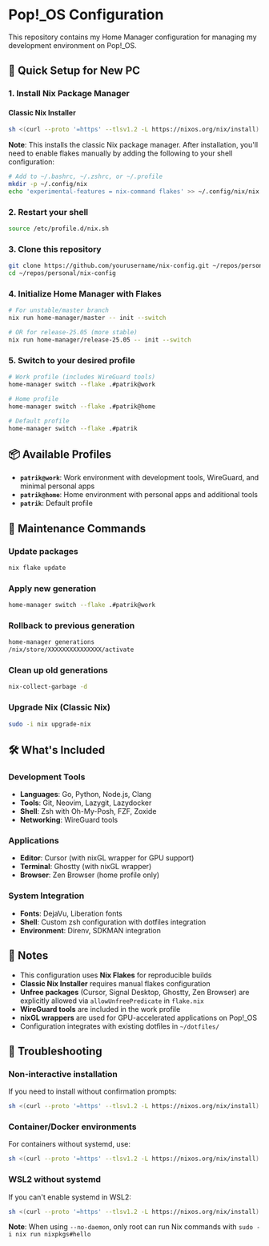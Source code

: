 # Pop!_OS Configuration

This repository contains my Home Manager configuration for managing my development environment on Pop!_OS.

## 🚀 Quick Setup for New PC

### 1. Install Nix Package Manager

#### Classic Nix Installer
```bash
sh <(curl --proto '=https' --tlsv1.2 -L https://nixos.org/nix/install) --daemon
```

**Note**: This installs the classic Nix package manager. After installation, you'll need to enable flakes manually by adding the following to your shell configuration:

```bash
# Add to ~/.bashrc, ~/.zshrc, or ~/.profile
mkdir -p ~/.config/nix
echo 'experimental-features = nix-command flakes' >> ~/.config/nix/nix.conf
```

### 2. Restart your shell
```bash
source /etc/profile.d/nix.sh
```

### 3. Clone this repository
```bash
git clone https://github.com/yourusername/nix-config.git ~/repos/personal/nix-config
cd ~/repos/personal/nix-config
```

### 4. Initialize Home Manager with Flakes
```bash
# For unstable/master branch
nix run home-manager/master -- init --switch

# OR for release-25.05 (more stable)
nix run home-manager/release-25.05 -- init --switch
```

### 5. Switch to your desired profile
```bash
# Work profile (includes WireGuard tools)
home-manager switch --flake .#patrik@work

# Home profile
home-manager switch --flake .#patrik@home

# Default profile
home-manager switch --flake .#patrik
```

## 📦 Available Profiles

- **`patrik@work`**: Work environment with development tools, WireGuard, and minimal personal apps
- **`patrik@home`**: Home environment with personal apps and additional tools
- **`patrik`**: Default profile

## 🔧 Maintenance Commands

### Update packages
```bash
nix flake update
```

### Apply new generation
```bash
home-manager switch --flake .#patrik@work
```

### Rollback to previous generation
```bash
home-manager generations
/nix/store/XXXXXXXXXXXXXXX/activate
```

### Clean up old generations
```bash
nix-collect-garbage -d
```

### Upgrade Nix (Classic Nix)
```bash
sudo -i nix upgrade-nix
```

## 🛠️ What's Included

### Development Tools
- **Languages**: Go, Python, Node.js, Clang
- **Tools**: Git, Neovim, Lazygit, Lazydocker
- **Shell**: Zsh with Oh-My-Posh, FZF, Zoxide
- **Networking**: WireGuard tools

### Applications
- **Editor**: Cursor (with nixGL wrapper for GPU support)
- **Terminal**: Ghostty (with nixGL wrapper)
- **Browser**: Zen Browser (home profile only)

### System Integration
- **Fonts**: DejaVu, Liberation fonts
- **Shell**: Custom zsh configuration with dotfiles integration
- **Environment**: Direnv, SDKMAN integration

## 📝 Notes

- This configuration uses **Nix Flakes** for reproducible builds
- **Classic Nix Installer** requires manual flakes configuration
- **Unfree packages** (Cursor, Signal Desktop, Ghostty, Zen Browser) are explicitly allowed via `allowUnfreePredicate` in `flake.nix`
- **WireGuard tools** are included in the work profile
- **nixGL wrappers** are used for GPU-accelerated applications on Pop!_OS
- Configuration integrates with existing dotfiles in `~/dotfiles/`

## 🔧 Troubleshooting

### Non-interactive installation
If you need to install without confirmation prompts:
```bash
sh <(curl --proto '=https' --tlsv1.2 -L https://nixos.org/nix/install) --daemon --no-daemon
```

### Container/Docker environments
For containers without systemd, use:
```bash
sh <(curl --proto '=https' --tlsv1.2 -L https://nixos.org/nix/install) --no-daemon
```

### WSL2 without systemd
If you can't enable systemd in WSL2:
```bash
sh <(curl --proto '=https' --tlsv1.2 -L https://nixos.org/nix/install) --no-daemon
```
**Note**: When using `--no-daemon`, only root can run Nix commands with `sudo -i nix run nixpkgs#hello`
